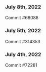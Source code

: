 ### July 8th, 2022

Commit #68088

### July 5th, 2022

Commit #314353


### July 4th, 2022

Commit #72281
